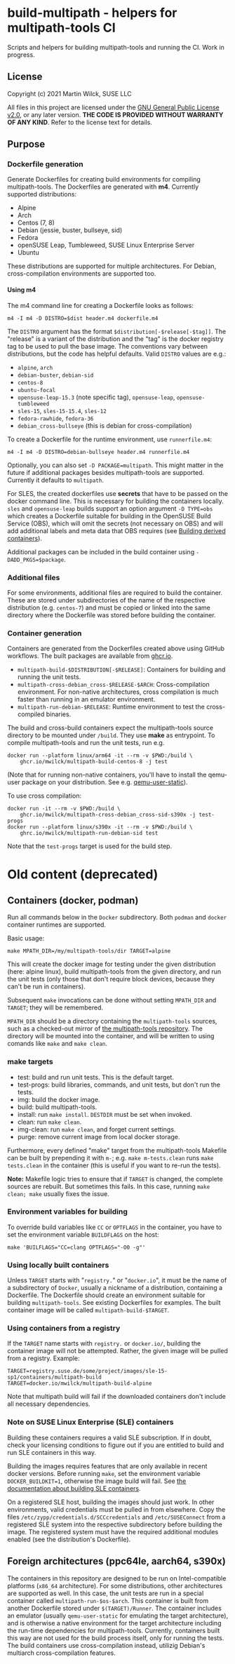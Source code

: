 # build-multipath - helpers for multipath-tools CI

Scripts and helpers for building multipath-tools and running the CI.
Work in progress.

## License

Copyright (c) 2021 Martin Wilck, SUSE LLC

All files in this project are licensed under the [GNU General Public License
v2.0](COPYING), or any later version. **THE CODE IS PROVIDED WITHOUT WARRANTY OF ANY
KIND**. Refer to the license text for details.

## Purpose

### Dockerfile generation

Generate Dockerfiles for creating build environments for compiling
multipath-tools. The Dockerfiles are generated with **m4**. Currently
supported distributions:

  - Alpine
  - Arch
  - Centos (7, 8)
  - Debian (jessie, buster, bullseye, sid)
  - Fedora
  - openSUSE Leap, Tumbleweed, SUSE Linux Enterprise Server
  - Ubuntu 
   
These distributions are supported for multiple architectures.
For Debian, cross-compilation environments are supported too.

#### Using m4

The m4 command line for creating a Dockerfile looks as follows:

    m4 -I m4 -D DISTRO=$dist header.m4 dockerfile.m4

The `DISTRO` argument has the format `$distribution[-$release[-$tag]]`.
The "release" is a variant of the distribution and the "tag" is the docker
registry tag to be used to pull the base image. The conventions vary between
distributions, but the code has helpful defaults. Valid `DISTRO` values are e.g.:

 - `alpine`, `arch`
 - `debian-buster`, `debian-sid`
 - `centos-8`
 - `ubuntu-focal`
 - `opensuse-leap-15.3` (note specific tag), `opensuse-leap`,
   `opensuse-tumbleweed`
 - `sles-15`, `sles-15-15.4`, `sles-12`
 - `fedora-rawhide`, `fedora-36`
 - `debian_cross-bullseye` (this is debian for cross-compilation)

To create a Dockerfile for the runtime environment, use `runnerfile.m4`:

    m4 -I m4 -D DISTRO=debian-bullseye header.m4 runnerfile.m4

Optionally, you can also set `-D PACKAGE=multipath`. This might matter in the
future if additional packages besides multipath-tools are supported. Currently
it defaults to `multipath`.

For SLES, the created dockerfiles use **secrets** that have to be passed on
the docker command line. This is necessary for building the containers
locally. `sles` and `opensuse-leap` builds support an option argument `-D TYPE=obs`
which creates a Dockerfile suitable for building in the OpenSUSE Build Service
(OBS), which will omit the secrets (not necessary on OBS) and will add
additional labels and meta data that OBS requires
(see [Building derived containers](https://en.opensuse.org/Building_derived_containers)).

Additional packages can be included in the build container using `-DADD_PKGS=$package`.

### Additional files

For some environments, additional files are required to build the container.
These are stored under subdirectories of the name of the respective
distribution (e.g. `centos-7`) and must be copied or linked into the same
directory where the Dockerfile was stored before building the container.

### Container generation

Containers are generated from the Dockerfiles created above using GitHub
workflows. The built packages are available from
[ghcr.io](https://github.com/mwilck?tab=packages&repo_name=build-multipath).

 - `multipath-build-$DISTRIBUTION[-$RELEASE]`: Containers for building and
   running the unit tests.
 - `multipath-cross-debian_cross-$RELEASE-$ARCH`: Cross-compilation
   environment. For non-native architectures, cross compilation is much
   faster than running in an emulator environment.
 - `multipath-run-debian-$RELEASE`: Runtime environment to test the
   cross-compiled binaries.
   
The build and cross-build containers expect the multipath-tools source
directory to be mounted under `/build`. They use **make** as entrypoint. To
compile multipath-tools and run the unit tests, run e.g.

    docker run --platform linux/arm64 -it --rm -v $PWD:/build \
	    ghcr.io/mwilck/multipath-build-centos-8 -j test

(Note that for running non-native containers, you'll have to install the
qemu-user package on your distribution. See e.g. [qemu-user-static](https://github.com/multiarch/qemu-user-static)).

To use cross compilation:

    docker run -it --rm -v $PWD:/build \
	    ghcr.io/mwilck/multipath-cross-debian_cross-sid-s390x -j test-progs
    docker run --platform linux/s390x -it --rm -v $PWD:/build \
	    ghrc.io/mwilck/multipath-run-debian-sid test

Note that the `test-progs` target is used for the build step.

# Old content (deprecated)

## Containers (docker, podman)

Run all commands below in the `Docker` subdirectory. Both `podman` and
`docker` container runtimes are supported.

Basic usage:

	make MPATH_DIR=/my/multipath-tools/dir TARGET=alpine

This will create the docker image for testing under the given distribution
(here: alpine linux), build multipath-tools from the given directory,
and run the unit tests (only those that don't require block devices, because
they can't be run in containers).

Subsequent `make` invocations can be done without setting `MPATH_DIR` and
`TARGET`; they will be remembered.

`MPATH_DIR` should be a directory containing the `multipath-tools` sources,
such as a checked-out mirror of
[the multipath-tools repository](https://github.com/opensvc/multipath-tools).
The directory will be mounted into the container, and will be written to
using comands like `make` and `make clean`.

### make targets

 * test: build and run unit tests. This is the default target.
 * test-progs: build libraries, commands, and unit tests, but don't run the
   tests.
 * img: build the docker image.
 * build: build multipath-tools.
 * install: run `make install`. `DESTDIR` must be set when invoked.
 * clean: run `make clean`.
 * img-clean: run `make clean`, and forget current settings.
 * purge: remove current image from local docker storage.

Furthermore, every defined "make" target from the multipath-tools Makefile can
be built by prepending it with `m-`; e.g. `make m-tests.clean` runs `make
tests.clean` in the container (this is useful if you want to re-run the
tests).

**Note:** Makefile logic tries to ensure that if `TARGET` is changed, the
complete sources are rebuilt. But sometimes this fails. In this case, running
`make clean; make` usually fixes the issue.

### Environment variables for building

To override build variables like `CC` or `OPTFLAGS` in the container, you have
to set the environment variable `BUILDFLAGS` on the host:

```
make 'BUILFLAGS="CC=clang OPTFLAGS="-O0 -g"'
```

### Using locally built containers

Unless `TARGET` starts with "`registry.`" or "`docker.io`", it must be the name of a
subdirectory of `Docker`, usually a nickname of a distribution, containing
a Dockerfile. The Dockerfile should create an environment suitable for
building `multipath-tools`. See existing Dockerfiles for examples.
The built container image will be called `multipath-build-$TARGET`.

### Using containers from a registry

If the `TARGET` name starts with `registry.` or `docker.io/`, building the container image
will not be attempted. Rather, the given image will be pulled from a registry.
Example:

    TARGET=registry.suse.de/some/project/images/sle-15-sp1/containers/multipath-build
	TARGET=docker.io/mwilck/multipath-build-alpine

Note that multipath build will fail if the downloaded containers don't include all
necessary dependencies.

### Note on SUSE Linux Enterprise (SLE) containers

Building these containers requires a valid SLE subscription. 
If in doubt, check your licensing conditions to figure out if you
are entitled to build and run SLE containers in this way.

Building the images requires features that are only available
in recent docker versions. Before running `make`, set the environment variable
`DOCKER_BUILDKIT=1`, otherwise the image build will fail.
See [the documentation about building SLE containers](https://github.com/SUSE/container-suseconnect).

On a registered SLE host, building the images should just work. In other
environments, valid credentials must be pulled in from elsewhere.
Copy the files `/etc/zypp/credentials.d/SCCcredentials` and `/etc/SUSEConnect` from
a registered SLE system into the respective subdirectory before building
the image. The registered system must have the required additional
modules enabled (see the distribution's Dockerfile).

## Foreign architectures (ppc64le, aarch64, s390x)

The containers in this repository are designed to be run on Intel-compatible
platforms (`x86_64` architecture). For some distributions, other architectures
are supported as well. In this case, the unit tests are run in a special
container called `multipath-run-$os-$arch`. This container is built from
another Dockerfile stored under `$(TARGET)/Runner`. The container includes
an emulator (usually `qemu-user-static` for emulating the target architecture), and
is otherwise a native environment for the target architecture including the
run-time dependencies for multipath-tools. Currently, containers built
this way are not used for the build process itself, only for running the
tests. The build containers use cross-compilation instead, utilizig Debian's
multiarch cross-compilation features.
